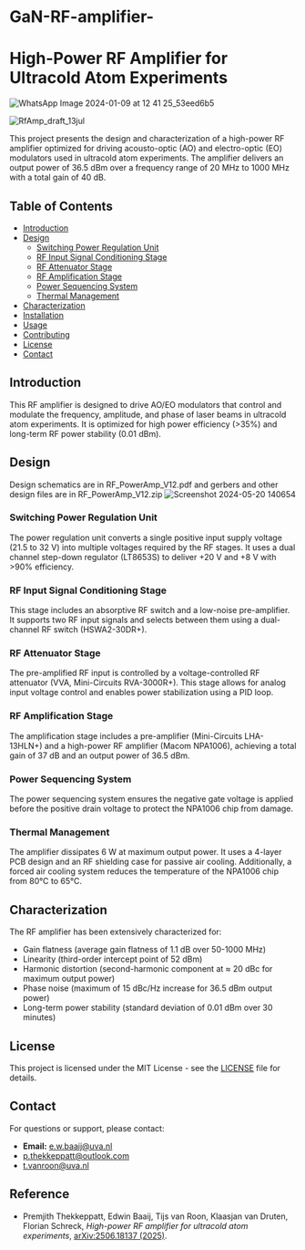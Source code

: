 # GaN-RF-amplifier-

# High-Power RF Amplifier for Ultracold Atom Experiments
![WhatsApp Image 2024-01-09 at 12 41 25_53eed6b5](https://github.com/StrontiumGroup/GaN-RF-amplifier-/assets/123593581/5740001a-0fde-4368-9342-6ef3125796fa)

![RfAmp_draft_13jul](https://github.com/StrontiumGroup/GaN-RF-amplifier-/assets/123593581/e7e4d185-c07e-4d4c-a956-eb8f96a12616)

This project presents the design and characterization of a high-power RF amplifier optimized for driving acousto-optic (AO) and electro-optic (EO) modulators used in ultracold atom experiments. The amplifier delivers an output power of 36.5 dBm over a frequency range of 20 MHz to 1000 MHz with a total gain of 40 dB.

## Table of Contents

- [Introduction](#introduction)
- [Design](#design)
  - [Switching Power Regulation Unit](#switching-power-regulation-unit)
  - [RF Input Signal Conditioning Stage](#rf-input-signal-conditioning-stage)
  - [RF Attenuator Stage](#rf-attenuator-stage)
  - [RF Amplification Stage](#rf-amplification-stage)
  - [Power Sequencing System](#power-sequencing-system)
  - [Thermal Management](#thermal-management)
- [Characterization](#characterization)
- [Installation](#installation)
- [Usage](#usage)
- [Contributing](#contributing)
- [License](#license)
- [Contact](#contact)

## Introduction

This RF amplifier is designed to drive AO/EO modulators that control and modulate the frequency, amplitude, and phase of laser beams in ultracold atom experiments. It is optimized for high power efficiency (>35%) and long-term RF power stability (0.01 dBm).

## Design
Design schematics are in RF_PowerAmp_V12.pdf and gerbers and other design files are in RF_PowerAmp_V12.zip
![Screenshot 2024-05-20 140654](https://github.com/StrontiumGroup/GaN-RF-amplifier-/assets/123593581/c03c8cfe-6a49-459f-a3a2-685408cc598b)

### Switching Power Regulation Unit

The power regulation unit converts a single positive input supply voltage (21.5 to 32 V) into multiple voltages required by the RF stages. It uses a dual channel step-down regulator (LT8653S) to deliver +20 V and +8 V with >90% efficiency.

### RF Input Signal Conditioning Stage

This stage includes an absorptive RF switch and a low-noise pre-amplifier. It supports two RF input signals and selects between them using a dual-channel RF switch (HSWA2-30DR+).

### RF Attenuator Stage

The pre-amplified RF input is controlled by a voltage-controlled RF attenuator (VVA, Mini-Circuits RVA-3000R+). This stage allows for analog input voltage control and enables power stabilization using a PID loop.

### RF Amplification Stage

The amplification stage includes a pre-amplifier (Mini-Circuits LHA-13HLN+) and a high-power RF amplifier (Macom NPA1006), achieving a total gain of 37 dB and an output power of 36.5 dBm.

### Power Sequencing System

The power sequencing system ensures the negative gate voltage is applied before the positive drain voltage to protect the NPA1006 chip from damage.

### Thermal Management

The amplifier dissipates 6 W at maximum output power. It uses a 4-layer PCB design and an RF shielding case for passive air cooling. Additionally, a forced air cooling system reduces the temperature of the NPA1006 chip from 80°C to 65°C.

## Characterization

The RF amplifier has been extensively characterized for:
- Gain flatness (average gain flatness of 1.1 dB over 50-1000 MHz)
- Linearity (third-order intercept point of 52 dBm)
- Harmonic distortion (second-harmonic component at ≈ 20 dBc for maximum output power)
- Phase noise (maximum of 15 dBc/Hz increase for 36.5 dBm output power)
- Long-term power stability (standard deviation of 0.01 dBm over 30 minutes)


## License

This project is licensed under the MIT License - see the [LICENSE](LICENSE) file for details.

## Contact

For questions or support, please contact:

- **Email:** e.w.baaij@uva.nl
- p.thekkeppatt@outlook.com
- t.vanroon@uva.nl

## Reference

- Premjith Thekkeppatt, Edwin Baaij, Tijs van Roon, Klaasjan van Druten, Florian Schreck, _High-power RF amplifier for ultracold atom experiments_, [arXiv:2506.18137 (2025)](https://arxiv.org/abs/2506.18137).
